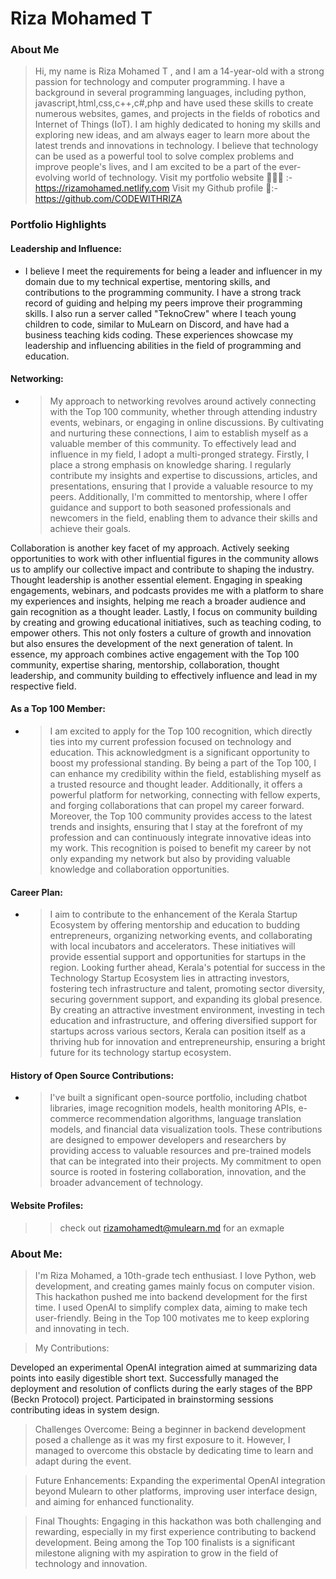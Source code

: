 # Riza Mohamed T

### About Me

>Hi, my name is Riza Mohamed T , and I am a 14-year-old with a strong passion for technology and computer programming. I have a background in several programming languages, including python, javascript,html,css,c++,c#,php and have used these skills to create numerous websites, games, and projects in the fields of robotics and Internet of Things (IoT). I am highly dedicated to honing my skills and exploring new ideas, and am always eager to learn more about the latest trends and innovations in technology. I believe that technology can be used as a powerful tool to solve complex problems and improve people's lives, and I am excited to be a part of the ever-evolving world of technology.
>Visit my portfolio website 🧑🏻‍💻 :- https://rizamohamed.netlify.com
>Visit my Github profile 🤖:- https://github.com/CODEWITHRIZA


### Portfolio Highlights



#### Leadership and Influence: 

- I believe I meet the requirements for being a leader and influencer in my domain due to my technical expertise, mentoring skills, and contributions to the programming community. I have a strong track record of guiding and helping my peers improve their programming skills. I also run a server called "TeknoCrew" where I teach young children to code, similar to MuLearn on Discord, and have had a business teaching kids coding. These experiences showcase my leadership and influencing abilities in the field of programming and education.

#### Networking: 

- >My approach to networking revolves around actively connecting with the Top 100 community, whether through attending industry events, webinars, or engaging in online discussions. By cultivating and nurturing these connections, I aim to establish myself as a valuable member of this community. To effectively lead and influence in my field, I adopt a multi-pronged strategy. Firstly, I place a strong emphasis on knowledge sharing. I regularly contribute my insights and expertise to discussions, articles, and presentations, ensuring that I provide a valuable resource to my peers. Additionally, I'm committed to mentorship, where I offer guidance and support to both seasoned professionals and newcomers in the field, enabling them to advance their skills and achieve their goals.

Collaboration is another key facet of my approach. Actively seeking opportunities to work with other influential figures in the community allows us to amplify our collective impact and contribute to shaping the industry. Thought leadership is another essential element. Engaging in speaking engagements, webinars, and podcasts provides me with a platform to share my experiences and insights, helping me reach a broader audience and gain recognition as a thought leader. Lastly, I focus on community building by creating and growing educational initiatives, such as teaching coding, to empower others. This not only fosters a culture of growth and innovation but also ensures the development of the next generation of talent. In essence, my approach combines active engagement with the Top 100 community, expertise sharing, mentorship, collaboration, thought leadership, and community building to effectively influence and lead in my respective field.

#### As a Top 100 Member: 

- >I am excited to apply for the Top 100 recognition, which directly ties into my current profession focused on technology and education. This acknowledgment is a significant opportunity to boost my professional standing. By being a part of the Top 100, I can enhance my credibility within the field, establishing myself as a trusted resource and thought leader. Additionally, it offers a powerful platform for networking, connecting with fellow experts, and forging collaborations that can propel my career forward. Moreover, the Top 100 community provides access to the latest trends and insights, ensuring that I stay at the forefront of my profession and can continuously integrate innovative ideas into my work. This recognition is poised to benefit my career by not only expanding my network but also by providing valuable knowledge and collaboration opportunities.
#### Career Plan: 

- >I aim to contribute to the enhancement of the Kerala Startup Ecosystem by offering mentorship and education to budding entrepreneurs, organizing networking events, and collaborating with local incubators and accelerators. These initiatives will provide essential support and opportunities for startups in the region. Looking further ahead, Kerala's potential for success in the Technology Startup Ecosystem lies in attracting investors, fostering tech infrastructure and talent, promoting sector diversity, securing government support, and expanding its global presence. By creating an attractive investment environment, investing in tech education and infrastructure, and offering diversified support for startups across various sectors, Kerala can position itself as a thriving hub for innovation and entrepreneurship, ensuring a bright future for its technology startup ecosystem.

#### History of Open Source Contributions:

- >I've built a significant open-source portfolio, including chatbot libraries, image recognition models, health monitoring APIs, e-commerce recommendation algorithms, language translation models, and financial data visualization tools. These contributions are designed to empower developers and researchers by providing access to valuable resources and pre-trained models that can be integrated into their projects. My commitment to open source is rooted in fostering collaboration, innovation, and the broader advancement of technology.

#### Website Profiles:

>> check out [rizamohamedt@mulearn.md](https://rizamohamed.netlify.app/) for an exmaple
### About Me:

>I'm Riza Mohamed, a 10th-grade tech enthusiast. I love Python, web development, and creating games mainly focus on computer vision. This hackathon pushed me into backend development for the first time. I used OpenAI to simplify complex data, aiming to make tech user-friendly. Being in the Top 100 motivates me to keep exploring and innovating in tech.

>My Contributions:

Developed an experimental OpenAI integration aimed at summarizing data points into easily digestible short text.
Successfully managed the deployment and resolution of conflicts during the early stages of the BPP (Beckn Protocol) project.
Participated in brainstorming sessions contributing ideas in system design.

>Challenges Overcome:
Being a beginner in backend development posed a challenge as it was my first exposure to it. However, I managed to overcome this obstacle by dedicating time to learn and adapt during the event.

>Future Enhancements:
Expanding the experimental OpenAI integration beyond Mulearn to other platforms, improving user interface design, and aiming for enhanced functionality.

>Final Thoughts:
Engaging in this hackathon was both challenging and rewarding, especially in my first experience contributing to backend development. Being among the Top 100 finalists is a significant milestone aligning with my aspiration to grow in the field of technology and innovation.


